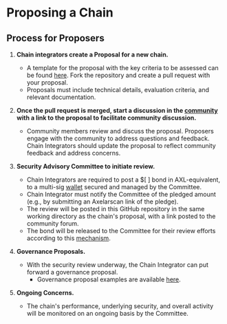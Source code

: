 # Proposing a Chain

## Process for Proposers

1. **Chain integrators create a Proposal for a new chain.**
    - A template for the proposal with the key criteria to be assessed can be found [here](../src/chains/_TEMPLATE/PROPOSAL.md). Fork the repository and create a pull request with your proposal.
    - Proposals must include technical details, evaluation criteria, and relevant documentation.

2. **Once the pull request is merged, start a discussion in the [community](https://community.axelar.network/) with a link to the proposal to facilitate community discussion.**
    - Community members review and discuss the proposal. Proposers engage with the community to address questions and feedback. Chain Integrators should update the proposal to reflect community feedback and address concerns.

3. **Security Advisory Committee to initiate review.**
    - Chain Integrators are required to post a $[ ] bond in AXL-equivalent, to a multi-sig [wallet](../SECURITY_ADVISORY_COMMITTEE/SECURITY_ADVISORY_COMMITTEE.md#multisig-wallet) secured and managed by the Committee.
    - Chain Integrator must notify the Committee of the pledged amount (e.g., by submitting an Axelarscan link of the pledge).
    - The review will be posted in this GitHub repository in the same working directory as the chain's proposal, with a link posted to the community forum.
    - The bond will be released to the Committee for their review efforts according to this [mechanism](../SECURITY_ADVISORY_COMMITTEE/SECURITY_ADVISORY_COMMITTEE.md#compensation).

4. **Governance Proposals.**
    - With the security review underway, the Chain Integrator can put forward a governance proposal.
        - Governance proposal examples are available [here](https://docs.axelar.dev/dev/amplifier/chain-integration/governance-proposals/).

5. **Ongoing Concerns.**
    - The chain's performance, underlying security, and overall activity will be monitored on an ongoing basis by the Committee.
